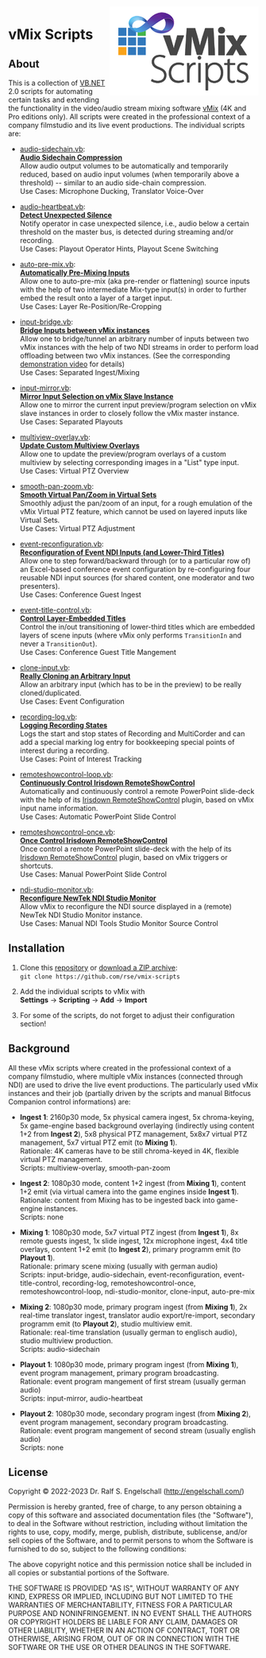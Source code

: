 
<img src="https://raw.githubusercontent.com/rse/vmix-scripts/master/vmix-scripts.png" width="300" align="right" alt=""/>

vMix Scripts
============

About
-----

This is a collection of
[VB.NET](https://en.wikipedia.org/wiki/Visual_Basic_.NET) 2.0 scripts
for automating certain tasks and extending the functionality in the
video/audio stream mixing software [vMix](https://www.vmix.com/) (4K and Pro editions only).
All scripts were created in the professional context of a company
filmstudio and its live event productions. The individual scripts are:

- [audio-sidechain.vb](audio-sidechain.vb):<br/>
  [**Audio Sidechain Compression**](audio-sidechain.md)<br/>
  Allow audio output volumes to be automatically and temporarily
  reduced, based on audio input volumes (when temporarily above a
  threshold) -- similar to an audio side-chain compression.
  <br/>
  Use Cases: Microphone Ducking, Translator Voice-Over

- [audio-heartbeat.vb](audio-heartbeat.vb):<br/>
  [**Detect Unexpected Silence**](audio-heartbeat.md)<br/>
  Notify operator in case unexpected silence, i.e., audio below a
  certain threshold on the master bus, is detected during streaming
  and/or recording.
  <br/>
  Use Cases: Playout Operator Hints, Playout Scene Switching

- [auto-pre-mix.vb](auto-pre-mix.vb):<br/>
  [**Automatically Pre-Mixing Inputs**](auto-pre-mix.md)<br/>
  Allow one to auto-pre-mix (aka pre-render or flattening) source
  inputs with the help of two intermediate Mix-type input(s) in order to
  further embed the result onto a layer of a target input.
  <br/>
  Use Cases: Layer Re-Position/Re-Cropping

- [input-bridge.vb](input-bridge.vb):<br/>
  [**Bridge Inputs between vMix instances**](input-bridge.md)<br/>
  Allow one to bridge/tunnel an arbitrary number of inputs between two
  vMix instances with the help of two NDI streams in
  order to perform load offloading between two vMix instances.
  (See the corresponding [demonstration video](https://youtu.be/Y6MHAtpMYG8) for details)
  <br/>
  Use Cases: Separated Ingest/Mixing

- [input-mirror.vb](input-mirror.vb):<br/>
  [**Mirror Input Selection on vMix Slave Instance**](input-mirror.md)<br/>
  Allow one to mirror the current input preview/program selection
  on vMix slave instances in order to closely follow the vMix master instance.
  <br/>
  Use Cases: Separated Playouts

- [multiview-overlay.vb](multiview-overlay.vb):<br/>
  [**Update Custom Multiview Overlays**](multiview-overlay.md)<br/>
  Allow one to update the preview/program overlays of a custom multiview
  by selecting corresponding images in a "List" type input.
  <br/>
  Use Cases: Virtual PTZ Overview

- [smooth-pan-zoom.vb](smooth-pan-zoom.vb):<br/>
  [**Smooth Virtual Pan/Zoom in Virtual Sets**](smooth-pan-zoom.md)<br/>
  Smoothly adjust the pan/zoom of an input, for a rough emulation of the
  vMix Virtual PTZ feature, which cannot be used on layered inputs like
  Virtual Sets.
  <br/>
  Use Cases: Virtual PTZ Adjustment

- [event-reconfiguration.vb](event-reconfiguration.vb):<br/>
  [**Reconfiguration of Event NDI Inputs (and Lower-Third Titles)**](event-reconfiguration.md)<br/>
  Allow one to step forward/backward through (or to a particular row of)
  an Excel-based conference event configuration by re-configuring four
  reusable NDI input sources (for shared content, one moderator and
  two presenters).
  <br/>
  Use Cases: Conference Guest Ingest

- [event-title-control.vb](event-title-control.vb):<br/>
  [**Control Layer-Embedded Titles**](event-title-control.md)<br/>
  Control the in/out transitioning of lower-third titles which are
  embedded layers of scene inputs (where vMix only performs `TransitionIn`
  and never a `TransitionOut`).
  <br/>
  Use Cases: Conference Guest Title Mangement

- [clone-input.vb](clone-input.vb):<br/>
  [**Really Cloning an Arbitrary Input**](clone-input.md)<br/>
  Allow an arbitrary input (which has to be in the preview) to be
  really cloned/duplicated.
  <br/>
  Use Cases: Event Configuration

- [recording-log.vb](recording-log.vb):<br/>
  [**Logging Recording States**](recording-log.md)<br/>
  Logs the start and stop states of Recording and MultiCorder and can
  add a special marking log entry for bookkeeping special points of
  interest during a recording.
  <br/>
  Use Cases: Point of Interest Tracking

- [remoteshowcontrol-loop.vb](remoteshowcontrol-loop.vb):<br/>
  [**Continuously Control Irisdown RemoteShowControl**](remoteshowcontrol-loop.md)<br/>
  Automatically and continuously control a remote
  PowerPoint slide-deck with the help of its
  [Irisdown RemoteShowControl](https://www.irisdown.co.uk/rsc.html) plugin,
  based on vMix input name information.
  <br/>
  Use Cases: Automatic PowerPoint Slide Control

- [remoteshowcontrol-once.vb](remoteshowcontrol-once.vb):<br/>
  [**Once Control Irisdown RemoteShowControl**](remoteshowcontrol-once.md)<br/>
  Once control a remote PowerPoint slide-deck with the help of its
  [Irisdown RemoteShowControl](https://www.irisdown.co.uk/rsc.html)
  plugin, based on vMix triggers or shortcuts.
  <br/>
  Use Cases: Manual PowerPoint Slide Control

- [ndi-studio-monitor.vb](ndi-studio-monitor.vb):<br/>
  [**Reconfigure NewTek NDI Studio Monitor**](ndi-studio-monitor.md)<br/>
  Allow vMix to reconfigure the NDI source displayed in a (remote) NewTek
  NDI Studio Monitor instance.
  <br/>
  Use Cases: Manual NDI Tools Studio Monitor Source Control

Installation
------------

1. Clone this [repository](https://github.com/rse/vmix-scripts)
   or [download a ZIP archive](https://github.com/rse/vmix-scripts/archive/refs/heads/master.zip):<br/>
   `git clone https://github.com/rse/vmix-scripts`<br/>

2. Add the individual scripts to vMix with<br/>
   **Settings** &rarr; **Scripting** &rarr; **Add** &rarr; **Import**

3. For some of the scripts, do not forget to adjust their configuration section!

Background
----------

All these vMix scripts where created in the professional context of a
company filmstudio, where multiple vMix instances (connected through
NDI) are used to drive the live event productions. The particularly used
vMix instances and their job (partially driven by the scripts and manual
Bitfocus Companion control informations) are:

- **Ingest 1**: 2160p30 mode, 5x physical camera ingest, 5x chroma-keying, 5x game-engine based
  background overlaying (indirectly using content 1+2 from **Ingest
  2**), 5x8 physical PTZ management, 5x8x7 virtual PTZ management, 5x7
  virtual PTZ emit (to **Mixing 1**).
  <br/>
  Rationale: 4K cameras have to be still chroma-keyed in 4K, flexible virtual PTZ management.
  <br/>
  Scripts: multiview-overlay, smooth-pan-zoom

- **Ingest 2**: 1080p30 mode, content 1+2 ingest (from **Mixing 1**),
  content 1+2 emit (via virtual camera into the game engines inside **Ingest 1**).
  <br/>
  Rationale: content from Mixing has to be ingested back into game-engine instances.
  <br/>
  Scripts: none

- **Mixing 1**: 1080p30 mode, 5x7 virtual PTZ ingest (from **Ingest 1**), 8x remote guests ingest, 1x slide ingest,
  12x microphone ingest, 4x4 title overlays, content 1+2 emit (to **Ingest 2**), primary programm emit (to **Playout 1**).
  <br/>
  Rationale: primary scene mixing (usually with german audio)
  <br/>
  Scripts: input-bridge, audio-sidechain, event-reconfiguration, event-title-control, recording-log,
  remoteshowcontrol-once, remoteshowcontrol-loop, ndi-studio-monitor, clone-input, auto-pre-mix

- **Mixing 2**: 1080p30 mode, primary program ingest (from **Mixing 1**), 2x real-time translator ingest,
  translator audio export/re-import, secondary programm emit (to **Playout 2**), studio multiview emit.
  <br/>
  Rationale: real-time translation (usually german to englisch audio), studio multiview production.
  <br/>
  Scripts: audio-sidechain

- **Playout 1**: 1080p30 mode, primary program ingest (from **Mixing 1**), event program management,
  primary program broadcasting.
  <br/>
  Rationale: event program mangement of first stream (usually german audio)
  <br/>
  Scripts: input-mirror, audio-heartbeat

- **Playout 2**: 1080p30 mode, secondary program ingest (from **Mixing 2**), event program management,
  secondary program broadcasting.
  <br/>
  Rationale: event program mangement of second stream (usually english audio)
  <br/>
  Scripts: none

License
-------

Copyright &copy; 2022-2023 Dr. Ralf S. Engelschall (http://engelschall.com/)

Permission is hereby granted, free of charge, to any person obtaining
a copy of this software and associated documentation files (the
"Software"), to deal in the Software without restriction, including
without limitation the rights to use, copy, modify, merge, publish,
distribute, sublicense, and/or sell copies of the Software, and to
permit persons to whom the Software is furnished to do so, subject to
the following conditions:

The above copyright notice and this permission notice shall be included
in all copies or substantial portions of the Software.

THE SOFTWARE IS PROVIDED "AS IS", WITHOUT WARRANTY OF ANY KIND,
EXPRESS OR IMPLIED, INCLUDING BUT NOT LIMITED TO THE WARRANTIES OF
MERCHANTABILITY, FITNESS FOR A PARTICULAR PURPOSE AND NONINFRINGEMENT.
IN NO EVENT SHALL THE AUTHORS OR COPYRIGHT HOLDERS BE LIABLE FOR ANY
CLAIM, DAMAGES OR OTHER LIABILITY, WHETHER IN AN ACTION OF CONTRACT,
TORT OR OTHERWISE, ARISING FROM, OUT OF OR IN CONNECTION WITH THE
SOFTWARE OR THE USE OR OTHER DEALINGS IN THE SOFTWARE.

